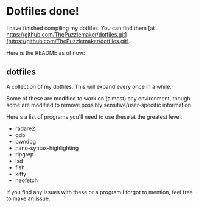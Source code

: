 # Dotfiles done!

I have finished compiling my dotfiles. You can find them [at https://github.com/ThePuzzlemaker/dotfiles.git](https://github.com/ThePuzzlemaker/dotfiles.git).

Here is the README as of now:

## dotfiles

A collection of my dotfiles. This will expand every once in a while.

Some of these are modified to work on (almost) any environment, though some are modified
to remove possibly sensitive/user-specific information.

Here's a list of programs you'll need to use these at the greatest level:
- radare2
- gdb
- pwndbg
- nano-syntax-highlighting
- ripgrep
- lsd
- fish
- kitty
- neofetch

If you find any issues with these or a program I forgot to mention, feel free to make an issue.